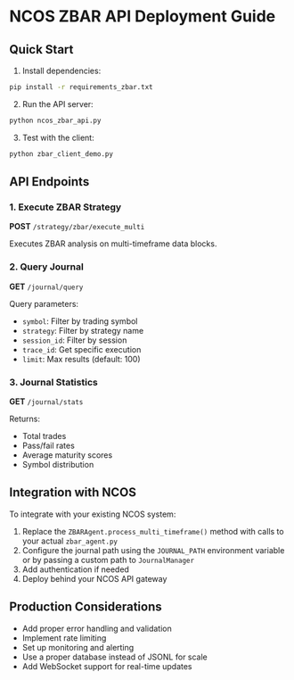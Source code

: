 # NCOS ZBAR API Deployment Guide

## Quick Start

1. Install dependencies:

```bash
pip install -r requirements_zbar.txt
```

2. Run the API server:

```bash
python ncos_zbar_api.py
```

3. Test with the client:

```bash
python zbar_client_demo.py
```

## API Endpoints

### 1. Execute ZBAR Strategy

**POST** `/strategy/zbar/execute_multi`

Executes ZBAR analysis on multi-timeframe data blocks.

### 2. Query Journal

**GET** `/journal/query`

Query parameters:

- `symbol`: Filter by trading symbol
- `strategy`: Filter by strategy name
- `session_id`: Filter by session
- `trace_id`: Get specific execution
- `limit`: Max results (default: 100)

### 3. Journal Statistics

**GET** `/journal/stats`

Returns:

- Total trades
- Pass/fail rates
- Average maturity scores
- Symbol distribution

## Integration with NCOS

To integrate with your existing NCOS system:

1. Replace the `ZBARAgent.process_multi_timeframe()` method with calls to your actual `zbar_agent.py`
2. Configure the journal path using the `JOURNAL_PATH` environment variable or by
   passing a custom path to `JournalManager`
3. Add authentication if needed
4. Deploy behind your NCOS API gateway

## Production Considerations

- Add proper error handling and validation
- Implement rate limiting
- Set up monitoring and alerting
- Use a proper database instead of JSONL for scale
- Add WebSocket support for real-time updates
